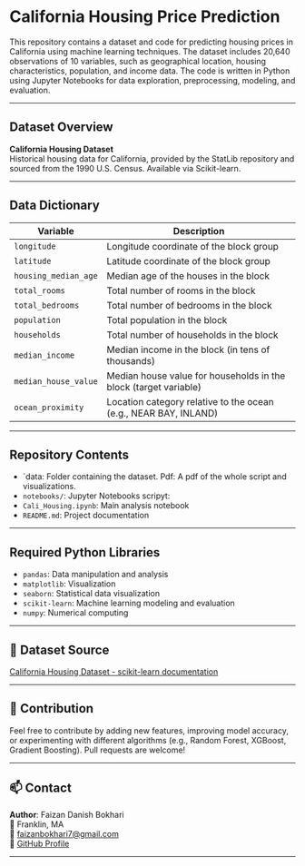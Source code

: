 
# California Housing Price Prediction

This repository contains a dataset and code for predicting housing prices in California using machine learning techniques. The dataset includes 20,640 observations of 10 variables, such as geographical location, housing characteristics, population, and income data. The code is written in Python using Jupyter Notebooks for data exploration, preprocessing, modeling, and evaluation.

---

##  Dataset Overview

**California Housing Dataset**  
Historical housing data for California, provided by the StatLib repository and sourced from the 1990 U.S. Census. Available via Scikit-learn.

---

##  Data Dictionary

| Variable             | Description |
|----------------------|-------------|
| `longitude`          | Longitude coordinate of the block group |
| `latitude`           | Latitude coordinate of the block group |
| `housing_median_age`| Median age of the houses in the block |
| `total_rooms`        | Total number of rooms in the block |
| `total_bedrooms`     | Total number of bedrooms in the block |
| `population`         | Total population in the block |
| `households`         | Total number of households in the block |
| `median_income`      | Median income in the block (in tens of thousands) |
| `median_house_value` | Median house value for households in the block (target variable) |
| `ocean_proximity`    | Location category relative to the ocean (e.g., NEAR BAY, INLAND) |

---

##  Repository Contents

- `data: Folder containing the dataset.  Pdf: A pdf of the whole script and visualizations.
- `notebooks/`: Jupyter Notebooks scripyt:
- `Cali_Housing.ipynb`: Main analysis notebook
- `README.md`: Project documentation

---

##  Required Python Libraries

- `pandas`: Data manipulation and analysis  
- `matplotlib`: Visualization  
- `seaborn`: Statistical data visualization  
- `scikit-learn`: Machine learning modeling and evaluation  
- `numpy`: Numerical computing

---

## 🔗 Dataset Source

[California Housing Dataset - scikit-learn documentation](https://scikit-learn.org/stable/modules/generated/sklearn.datasets.fetch_california_housing.html)

---

## 🤝 Contribution

Feel free to contribute by adding new features, improving model accuracy, or experimenting with different algorithms (e.g., Random Forest, XGBoost, Gradient Boosting). Pull requests are welcome!

---

## 📫 Contact

**Author**: Faizan Danish Bokhari  
📍 Franklin, MA  
📧 faizanbokhari7@gmail.com  
🔗 [GitHub Profile](https://github.com/fbokhari7)

---
